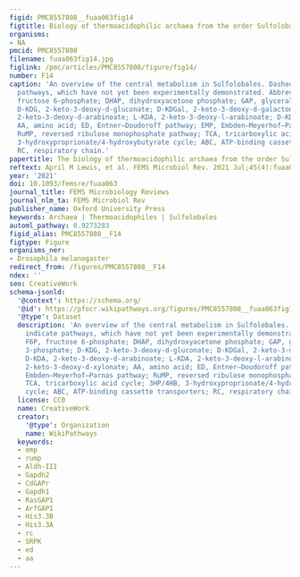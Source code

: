 ```yaml
---
figid: PMC8557808__fuaa063fig14
figtitle: Biology of thermoacidophilic archaea from the order Sulfolobales
organisms:
- NA
pmcid: PMC8557808
filename: fuaa063fig14.jpg
figlink: /pmc/articles/PMC8557808/figure/fig14/
number: F14
caption: 'An overview of the central metabolism in Sulfolobales. Dashed arrows indicate
  pathways, which have not yet been experimentally demonstrated. Abbreviations: F6P,
  fructose 6-phosphate; DHAP, dihydroxyacetone phosphate; GAP, glyceraldehyde 3-phosphate;
  D-KDG, 2-keto-3-deoxy-d-gluconate; D-KDGal, 2-keto-3-deoxy-d-galactonate; D-KDA,
  2-keto-3-deoxy-d-arabinoate; L-KDA, 2-keto-3-deoxy-l-arabinoate; D-KDX, 2-keto-3-deoxy-d-xylonate;
  AA, amino acid; ED, Entner–Doudoroff pathway; EMP, Embden–Meyerhof–Parnas pathway;
  RuMP, reversed ribulose monophosphate pathway; TCA, tricarboxylic acid cycle; 3HP/4HB,
  3-hydroxyproprionate/4-hydroxybutyrate cycle; ABC, ATP-binding cassette transporters;
  RC, respiratory chain.'
papertitle: The biology of thermoacidophilic archaea from the order Sulfolobales.
reftext: April M Lewis, et al. FEMS Microbiol Rev. 2021 Jul;45(4):fuaa063.
year: '2021'
doi: 10.1093/femsre/fuaa063
journal_title: FEMS Microbiology Reviews
journal_nlm_ta: FEMS Microbiol Rev
publisher_name: Oxford University Press
keywords: Archaea | Thermoacidophiles | Sulfolobales
automl_pathway: 0.9273283
figid_alias: PMC8557808__F14
figtype: Figure
organisms_ner:
- Drosophila melanogaster
redirect_from: /figures/PMC8557808__F14
ndex: ''
seo: CreativeWork
schema-jsonld:
  '@context': https://schema.org/
  '@id': https://pfocr.wikipathways.org/figures/PMC8557808__fuaa063fig14.html
  '@type': Dataset
  description: 'An overview of the central metabolism in Sulfolobales. Dashed arrows
    indicate pathways, which have not yet been experimentally demonstrated. Abbreviations:
    F6P, fructose 6-phosphate; DHAP, dihydroxyacetone phosphate; GAP, glyceraldehyde
    3-phosphate; D-KDG, 2-keto-3-deoxy-d-gluconate; D-KDGal, 2-keto-3-deoxy-d-galactonate;
    D-KDA, 2-keto-3-deoxy-d-arabinoate; L-KDA, 2-keto-3-deoxy-l-arabinoate; D-KDX,
    2-keto-3-deoxy-d-xylonate; AA, amino acid; ED, Entner–Doudoroff pathway; EMP,
    Embden–Meyerhof–Parnas pathway; RuMP, reversed ribulose monophosphate pathway;
    TCA, tricarboxylic acid cycle; 3HP/4HB, 3-hydroxyproprionate/4-hydroxybutyrate
    cycle; ABC, ATP-binding cassette transporters; RC, respiratory chain.'
  license: CC0
  name: CreativeWork
  creator:
    '@type': Organization
    name: WikiPathways
  keywords:
  - emp
  - rump
  - Aldh-III
  - Gapdh2
  - CdGAPr
  - Gapdh1
  - RasGAP1
  - ArfGAP1
  - His3.3B
  - His3.3A
  - rc
  - SRPK
  - ed
  - aa
---
```

